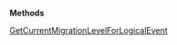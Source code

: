 

**Methods**

[GetCurrentMigrationLevelForLogicalEvent](Bifrost.Events.IEventMigrationHierarchyManager.GetCurrentMigrationLevelForLogicalEvent)
